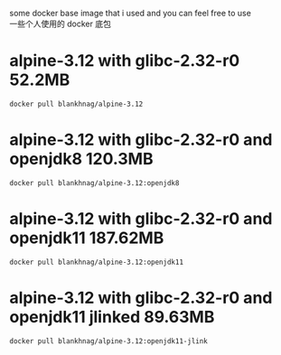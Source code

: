 some docker base image that i used and you can feel free to use  
一些个人使用的 docker 底包  

# alpine-3.12 with glibc-2.32-r0  52.2MB
```shell script
docker pull blankhnag/alpine-3.12
```
# alpine-3.12 with glibc-2.32-r0 and openjdk8 120.3MB
```shell script
docker pull blankhnag/alpine-3.12:openjdk8
```
# alpine-3.12 with glibc-2.32-r0 and openjdk11 187.62MB
```shell script
docker pull blankhnag/alpine-3.12:openjdk11
```
# alpine-3.12 with glibc-2.32-r0 and openjdk11 jlinked  89.63MB
```shell script
docker pull blankhnag/alpine-3.12:openjdk11-jlink
```